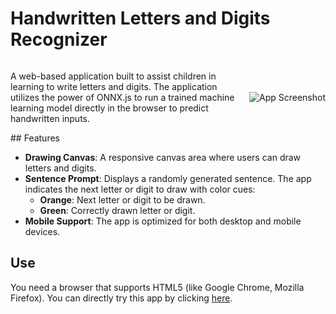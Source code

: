 # Handwritten Letters and Digits Recognizer

<div style="display: flex; align-items: center;">
  <div style="flex: 1; padding-right: 10px;">

A web-based application built to assist children in learning to write letters and digits. The application utilizes the power of ONNX.js to run a trained machine learning model directly in the browser to predict handwritten inputs.

  </div>
  <img src="images/screenshot.png" alt="App Screenshot" style="max-width: 50%;">
</div>
## Features

- **Drawing Canvas**: A responsive canvas area where users can draw letters and digits.
- **Sentence Prompt**: Displays a randomly generated sentence. The app indicates the next letter or digit to draw with color cues:
  - **Orange**: Next letter or digit to be drawn.
  - **Green**: Correctly drawn letter or digit.
- **Mobile Support**: The app is optimized for both desktop and mobile devices.

## Use 

You need a browser that supports HTML5 (like Google Chrome, Mozilla Firefox).
You can directly try this app by clicking [here](https://hugodmn.github.io/keyboard_trackpad.github.io/).